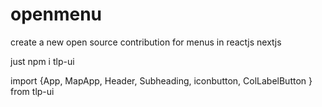 # openmenu

create a new open source contribution for menus in reactjs nextjs

just npm i tlp-ui


import {App, MapApp, Header, Subheading, iconbutton, ColLabelButton } from tlp-ui

